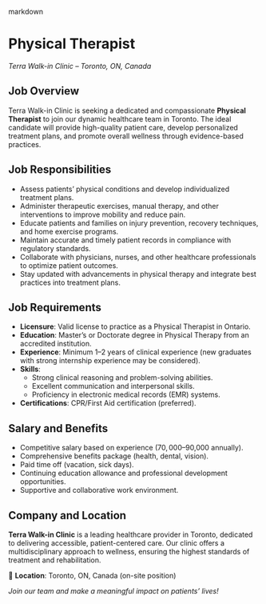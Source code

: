 markdown
# **Physical Therapist**  
*Terra Walk-in Clinic – Toronto, ON, Canada*  

## **Job Overview**  
Terra Walk-in Clinic is seeking a dedicated and compassionate **Physical Therapist** to join our dynamic healthcare team in Toronto. The ideal candidate will provide high-quality patient care, develop personalized treatment plans, and promote overall wellness through evidence-based practices.  

## **Job Responsibilities**  
- Assess patients’ physical conditions and develop individualized treatment plans.  
- Administer therapeutic exercises, manual therapy, and other interventions to improve mobility and reduce pain.  
- Educate patients and families on injury prevention, recovery techniques, and home exercise programs.  
- Maintain accurate and timely patient records in compliance with regulatory standards.  
- Collaborate with physicians, nurses, and other healthcare professionals to optimize patient outcomes.  
- Stay updated with advancements in physical therapy and integrate best practices into treatment plans.  

## **Job Requirements**  
- **Licensure**: Valid license to practice as a Physical Therapist in Ontario.  
- **Education**: Master’s or Doctorate degree in Physical Therapy from an accredited institution.  
- **Experience**: Minimum 1–2 years of clinical experience (new graduates with strong internship experience may be considered).  
- **Skills**:  
  - Strong clinical reasoning and problem-solving abilities.  
  - Excellent communication and interpersonal skills.  
  - Proficiency in electronic medical records (EMR) systems.  
- **Certifications**: CPR/First Aid certification (preferred).  

## **Salary and Benefits**  
- Competitive salary based on experience ($70,000–$90,000 annually).  
- Comprehensive benefits package (health, dental, vision).  
- Paid time off (vacation, sick days).  
- Continuing education allowance and professional development opportunities.  
- Supportive and collaborative work environment.  

## **Company and Location**  
**Terra Walk-in Clinic** is a leading healthcare provider in Toronto, dedicated to delivering accessible, patient-centered care. Our clinic offers a multidisciplinary approach to wellness, ensuring the highest standards of treatment and rehabilitation.  

📍 **Location**: Toronto, ON, Canada (on-site position)  

*Join our team and make a meaningful impact on patients’ lives!*